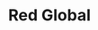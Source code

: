 ---
title: Red Global
image: "/assets/img/resources/global.png"
description: La Red Global MX es una organización sin fines de lucro que busca conectar con la comunidad de San Francisco. La asociación esta dirigida por profesionistas mexicanos que buscan promover la cultura de trabajo mexicana en la región y así generar mejor oportunidades laborales para los miembros del grupo
categories:
  - Soft-landing Services
link: https://redsf.mx/
---